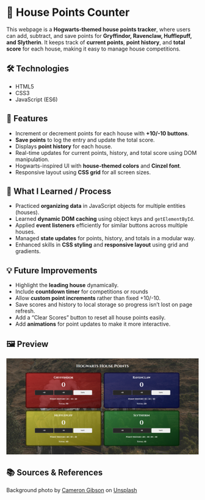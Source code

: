 # 🏰 House Points Counter

This webpage is a **Hogwarts-themed house points tracker**, where users can add, subtract, and save points for **Gryffindor, Ravenclaw, Hufflepuff, and Slytherin**. It keeps track of **current points**, **point history**, and **total score** for each house, making it easy to manage house competitions.

## 🛠️ Technologies
- HTML5  
- CSS3  
- JavaScript (ES6)

## 🚀 Features

- Increment or decrement points for each house with **+10/-10 buttons**.  
- **Save points** to log the entry and update the total score.  
- Displays **point history** for each house.  
- Real-time updates for current points, history, and total score using DOM manipulation.  
- Hogwarts-inspired UI with **house-themed colors** and **Cinzel font**.  
- Responsive layout using **CSS grid** for all screen sizes.

## 🧠 What I Learned / Process
- Practiced **organizing data** in JavaScript objects for multiple entities (houses).  
- Learned **dynamic DOM caching** using object keys and `getElementById`.  
- Applied **event listeners** efficiently for similar buttons across multiple houses.  
- Managed **state updates** for points, history, and totals in a modular way.  
- Enhanced skills in **CSS styling** and **responsive layout** using grid and gradients.

## 💡 Future Improvements
- Highlight the **leading house** dynamically.  
- Include **countdown timer** for competitions or rounds 
- Allow **custom point increments** rather than fixed +10/-10.
- Save scores and history to local storage so progress isn’t lost on page refresh.
- Add a “Clear Scores” button to reset all house points easily.
- Add **animations** for point updates to make it more interactive.  

## 🖼️ Preview
![House Points Counter Preview Screenshot](images/screenshot-housePointsCounter.png)

## 📚 Sources & References
Background photo by [Cameron Gibson](https://unsplash.com/@cgcreates?utm_content=creditCopyText&utm_medium=referral&utm_source=unsplash) on [Unsplash](https://unsplash.com/photos/white-smoke-coming-from-brown-and-green-mountain-wtLn23YbuTE?utm_content=creditCopyText&utm_medium=referral&utm_source=unsplash")
